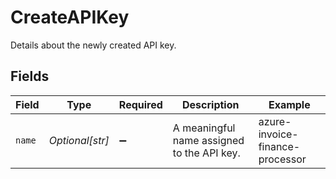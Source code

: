# CreateAPIKey

Details about the newly created API key.


## Fields

| Field                                      | Type                                       | Required                                   | Description                                | Example                                    |
| ------------------------------------------ | ------------------------------------------ | ------------------------------------------ | ------------------------------------------ | ------------------------------------------ |
| `name`                                     | *Optional[str]*                            | :heavy_minus_sign:                         | A meaningful name assigned to the API key. | azure-invoice-finance-processor            |